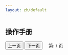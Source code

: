 ```yaml
---
layout: zh/default
---
```





<h2>操作手册</h2>

<div>
  <button id="prev">上一页</button>
  <button id="next">下一页</button>
  &nbsp; &nbsp;
  <span>第: <span id="page_num"></span> / <span id="page_count"></span>页</span>
</div>

<canvas id="the-canvas"></canvas>

<script src="{{ "/static/js/pdf/pdf.mjs" | prepend: site.baseurl }}" type="module"></script>

<script type="module">
  // If absolute URL from the remote server is provided, configure the CORS
  // header on that server.
  var url = 'https://www.jinbooks.com/static/pdf/JinBooks_v1.1.0.pdf';

  // Loaded via <script> tag, create shortcut to access PDF.js exports.
  var { pdfjsLib } = globalThis;

  // The workerSrc property shall be specified.
  pdfjsLib.GlobalWorkerOptions.workerSrc = 'https://www.jinbooks.com/static/js/pdf/pdf.worker.mjs';

  var pdfDoc = null,
      pageNum = 1,
      pageRendering = false,
      pageNumPending = null,
      scale = 0.8,
      canvas = document.getElementById('the-canvas'),
      ctx = canvas.getContext('2d');

  /**
   * Get page info from document, resize canvas accordingly, and render page.
   * @param num Page number.
   */
  function renderPage(num) {
    pageRendering = true;
    // Using promise to fetch the page
    pdfDoc.getPage(num).then(function(page) {
      var viewport = page.getViewport({scale: scale});
      canvas.height = viewport.height;
      canvas.width = viewport.width;

      // Render PDF page into canvas context
      var renderContext = {
        canvasContext: ctx,
        viewport: viewport
      };
      var renderTask = page.render(renderContext);

      // Wait for rendering to finish
      renderTask.promise.then(function() {
        pageRendering = false;
        if (pageNumPending !== null) {
          // New page rendering is pending
          renderPage(pageNumPending);
          pageNumPending = null;
        }
      });
    });

    // Update page counters
    document.getElementById('page_num').textContent = num;
  }

  /**
   * If another page rendering in progress, waits until the rendering is
   * finised. Otherwise, executes rendering immediately.
   */
  function queueRenderPage(num) {
    if (pageRendering) {
      pageNumPending = num;
    } else {
      renderPage(num);
    }
  }

  /**
   * Displays previous page.
   */
  function onPrevPage() {
    if (pageNum <= 1) {
      return;
    }
    pageNum--;
    queueRenderPage(pageNum);
  }
  document.getElementById('prev').addEventListener('click', onPrevPage);

  /**
   * Displays next page.
   */
  function onNextPage() {
    if (pageNum >= pdfDoc.numPages) {
      return;
    }
    pageNum++;
    queueRenderPage(pageNum);
  }
  document.getElementById('next').addEventListener('click', onNextPage);

  /**
   * Asynchronously downloads PDF.
   */
  pdfjsLib.getDocument(url).promise.then(function(pdfDoc_) {
    pdfDoc = pdfDoc_;
    document.getElementById('page_count').textContent = pdfDoc.numPages;

    // Initial/first page rendering
    renderPage(pageNum);
  });
</script>
